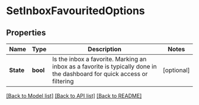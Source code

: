 # SetInboxFavouritedOptions

## Properties

Name | Type | Description | Notes
------------ | ------------- | ------------- | -------------
**State** | **bool** | Is the inbox a favorite. Marking an inbox as a favorite is typically done in the dashboard for quick access or filtering | [optional] 

[[Back to Model list]](../README#documentation-for-models) [[Back to API list]](../README#documentation-for-api-endpoints) [[Back to README]](../README)


